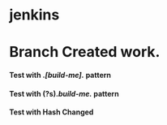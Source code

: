 # jenkins

# Branch Created work.
#### Test with .*\[build-me\].* pattern
#### Test with (?s).*build-me.* pattern
#### Test with Hash Changed

